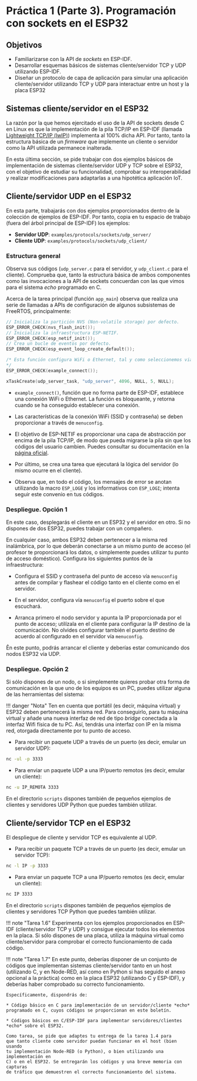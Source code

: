 # Práctica 1 (Parte 3). Programación con sockets en el ESP32

## Objetivos

* Familiarizarse con la API de *sockets* en ESP-IDF.
* Desarrollar esquemas básicos de sistemas cliente/servidor TCP y UDP
  utilizando ESP-IDF.
* Diseñar un protocolo de capa de aplicación para simular una aplicación
  cliente/servidor utilizando TCP y UDP para interactuar entre un host y 
  la placa ESP32

## Sistemas cliente/servidor en el ESP32

La razón por la que hemos ejercitado el uso de la API de sockets desde C
en Linux es que la implementación de la pila TCP/IP en ESP-IDF 
(llamada [Lightweight TCP/IP (lwIP)](https://docs.espressif.com/projects/esp-idf/en/latest/esp32/api-guides/lwip.html)) implementa al 100% dicha API. Por tanto, tanto
la estructura básica de un *firmware* que implemente un cliente o servidor
como la API utilizada permanece inalterada. 

En esta última sección, se pide trabajar con dos ejemplos básicos de implementación
de sistemas cliente/servidor UDP y TCP sobre el ESP32, con el objetivo de estudiar
su funcionalidad, comprobar su interoperabilidad y realizar modificaciones para
adaptarlas a una hipotética aplicación IoT.

## Cliente/servidor UDP en el ESP32

En esta parte, trabajarás con dos ejemplos proporcionados dentro de la colección
de ejemplos de ESP-IDF. Por tanto, copia en tu espacio de trabajo (fuera del
árbol principal de ESP-IDF) los ejemplos:

* **Servidor UDP**: `examples/protocols/sockets/udp_server/`
* **Cliente UDP**: `examples/protocols/sockets/udp_client/`

### Estructura general

Observa sus códigos (`udp_server.c` para el servidor, y `udp_client.c` para el
cliente). Comprueba que, tanto la estructura básica de ambos componentes como
las invocaciones a la API de sockets concuerdan con las que vimos para el 
sistema *echo* programado en C. 

Acerca de la tarea principal (función `app_main`) observa que realiza 
una serie de llamadas a APIs de configuración de algunos subsistemas de
FreeRTOS, principalmente:

```c
// Inicializa la partición NVS (Non-volatile storage) por defecto. 
ESP_ERROR_CHECK(nvs_flash_init());
// Inicializa la infraestructura ESP-NETIF.
ESP_ERROR_CHECK(esp_netif_init());
// Crea un bucle de eventos por defecto.
ESP_ERROR_CHECK(esp_event_loop_create_default());

/* Esta función configura WiFi o Ethernet, tal y como seleccionemos via menuconfig.
*/
ESP_ERROR_CHECK(example_connect());

xTaskCreate(udp_server_task, "udp_server", 4096, NULL, 5, NULL);
```

* `example_connect()`, función que no forma parte de ESP-IDF, establece una 
conexión WiFi o Ethernet. La función es bloqueante, y retorna cuando se ha
conseguido establecer una conexión.

* Las características de la conexión WiFi (SSID y contraseña) se deben proporcionar
a través de `menuconfig`.

* El objetivo de ESP-NETIF es proporcionar una capa de abstracción por encima de 
  la pila TCP/IP, de modo que pueda migrarse la pila sin que los códigos del 
  usuario cambien. Puedes consultar su documentación en la 
  [página oficial](https://docs.espressif.com/projects/esp-idf/en/latest/esp32/api-reference/network/esp_netif.html).

* Por último, se crea una tarea que ejecutará la lógica del servidor (lo mismo
  ocurre en el cliente).

* Observa que, en todo el código, los mensajes de error se anotan utilizando
  la macro `ESP_LOGE` y los informativos con `ESP_LOGI`; intenta seguir este 
  convenio en tus códigos.

### Despliegue. Opción 1

En este caso, desplegarás el cliente en un ESP32 y el servidor en otro. Si
no dispones de dos ESP32, puedes trabajar con un compañero.

En cualquier caso, ambos ESP32 deben pertenecer a la misma red inalámbrica,
por lo que deberán conectarse a un mismo punto de acceso (el profesor te
proporcionará los datos, o simplemente puedes utilizar tu punto de acceso
doméstico). Configura los siguientes puntos de la infraestructura:

* Configura el SSID y contraseña del punto de acceso vía `menuconfig` antes
de compilar y flashear el código tanto en el cliente como en el servidor. 

* En el servidor, configura vía `menuconfig` el puerto sobre el que escuchará.

* Arranca primero el nodo servidor y apunta la IP proporcionada por el punto de 
 acceso; utilízala en el cliente para
configurar la IP destino de la comunicación. No olvides configurar también
el puerto destino de acuerdo al configurado en el servidor vía `menuconfig`.

Ên este punto, podrás arrancar el cliente y deberías estar comunicando dos
nodos ESP32 vía UDP.

### Despliegue. Opción 2

Si sólo dispones de un nodo, o si simplemente quieres probar otra forma de 
comunicación en la que uno de los equipos es un PC, puedes utilizar alguna
de las herramientas del sistema:

!!! danger "Nota"
    Ten en cuenta que portátil (es decir, máquina virtual) y ESP32 deben
    pertenecerá la misma red. Para conseguirlo, para tu máquina virtual y añade
    una nueva interfaz de red de tipo *bridge* conectada a la interfaz Wifi
    física de tu PC. Así, tendrás una interfaz con IP en la misma red, otorgada
    directamente por tu punto de acceso.

* Para recibir un paquete UDP a través de un puerto (es decir, emular un
  servidor UDP):

```sh
nc -ul -p 3333
```

* Para enviar un paquete UDP a una IP/puerto remotos (es decir, emular un cliente):

```sh
nc -u IP_REMOTA 3333
```

En el directorio `scripts` dispones también de pequeños ejemplos de clientes y
servidores UDP Python que puedes también utilizar.

## Cliente/servidor TCP en el ESP32

El despliegue de cliente y servidor TCP es equivalente al UDP.

* Para recibir un paquete TCP a través de un puerto (es decir, emular un
  servidor TCP):

```sh
nc -l IP -p 3333
```

* Para enviar un paquete TCP a una IP/puerto remotos (es decir, emular un cliente):

```sh
nc IP 3333
```

En el directorio `scripts` dispones también de pequeños ejemplos de clientes y
servidores TCP Python que puedes también utilizar.

!!! note "Tarea 1.6"
    Experimenta con los ejemplos proporcionados en ESP-IDF (cliente/servidor
    TCP y UDP) y consigue ejecutar todos los elementos en la placa. Si sólo
    dispones de una placa, utiliza la máquina virtual como cliente/servidor
    para comprobar el correcto funcionamiento de cada código.

!!! note "Tarea 1.7"
    En este punto, deberías disponer de un conjunto de códigos que implementan
    sistemas cliente/servidor tanto en un host (utilizando C, y en Node-RED, así como
    en Python si has seguido el anexo opcional a la práctica) como en
    la placa ESP32 (utilizando C y ESP-IDF), y deberías haber comprobado su
    correcto funcionamiento.

    Específicamente, dispondrás de:

    * Código básico en C para implementación de un servidor/cliente *echo* 
    programado en C, cuyos códigos se proporcionan en este boletín.

    * Códigos básicos en C/ESP-IDF para implementar servidores/clientes
    *echo* sobre el ESP32.

    Como tarea, se pide que adaptes tu entrega de la tarea 1.4 para
    que tanto cliente como servidor puedan funcionar en el host (bien usando
    tu implementación Node-RED (o Python), o bien utilizando una implementación en 
    C) o en el ESP32. Se entregarán los códigos y una breve memoria con capturas
    de tráfico que demuestren el correcto funcionamiento del sistema.

